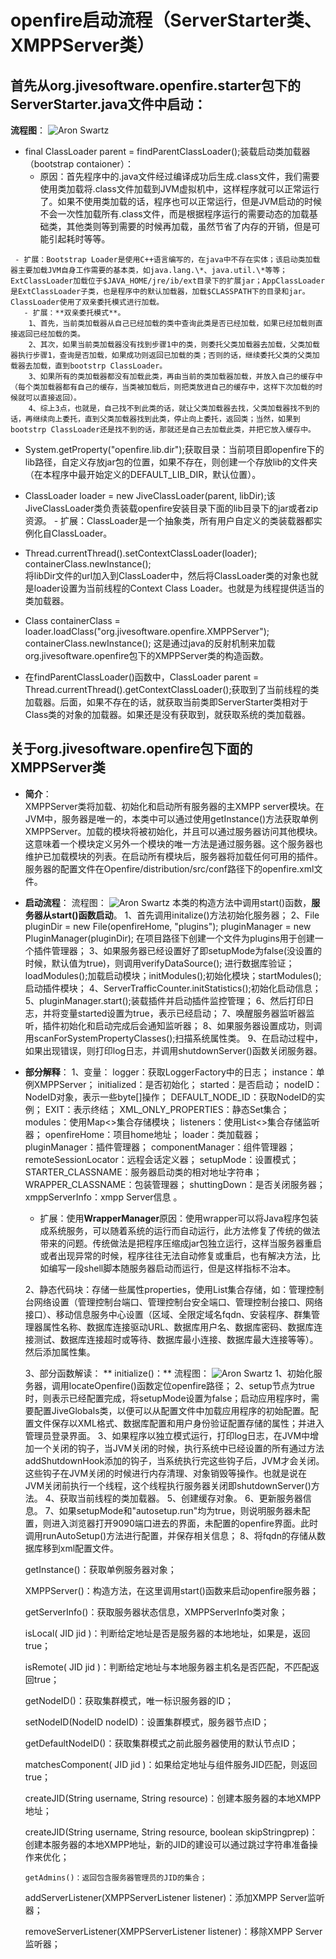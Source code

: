 # openfire启动流程（ServerStarter类、XMPPServer类）
## 首先从org.jivesoftware.openfire.starter包下的ServerStarter.java文件中启动：
**流程图**：
![Aron Swartz](https://raw.githubusercontent.com/Xiawen9/blogs/master/pictures/openfire%2BServerStart%E7%B1%BB.png)

   -  final ClassLoader parent = findParentClassLoader();装载启动类加载器（bootstrap contaioner）：
      - 原因：首先程序中的.java文件经过编译成功后生成.class文件，我们需要使用类加载将.class文件加载到JVM虚拟机中，这样程序就可以正常运行了。如果不使用类加载的话，程序也可以正常运行，但是JVM启动的时候不会一次性加载所有.class文件，而是根据程序运行的需要动态的加载基础类，其他类则等到需要的时候再加载，虽然节省了内存的开销，但是可能引起耗时等等。  
      
     - 扩展：Bootstrap Loader是使用C++语言编写的，在java中不存在实体；该启动类加载器主要加载JVM自身工作需要的基本类，如java.lang.\*、java.util.\*等等；ExtClassLoader加载位于$JAVA_HOME/jre/ib/ext目录下的扩展jar；AppClassLoader是ExtClassLoader子类，也是程序中的默认加载器，加载$CLASSPATH下的目录和jar。ClassLoader使用了双亲委托模式进行加载。
       - 扩展：**双亲委托模式**。
        1、首先，当前类加载器从自己已经加载的类中查询此类是否已经加载，如果已经加载则直接返回已经加载的类。
        2、其次，如果当前类加载器没有找到步骤1中的类，则委托父类加载器去加载，父类加载器执行步骤1，查询是否加载，如果成功则返回已加载的类；否则的话，继续委托父类的父类加载器去加载，直到bootstrp ClassLoader。
        3、如果所有的类加载器都没有加载此类，再由当前的类加载器加载，并放入自己的缓存中（每个类加载器都有自己的缓存，当类被加载后，则把类放进自己的缓存中，这样下次加载的时候就可以直接返回）。  
        4、综上3点，也就是，自己找不到此类的话，就让父类加载器去找，父类加载器找不到的话，再继续向上委托，直到父类加载器找到此类，停止向上委托，返回类；当然，如果到bootstrp ClassLoader还是找不到的话，那就还是自己去加载此类，并把它放入缓存中。
        
   - System.getProperty("openfire.lib.dir");获取目录：当前项目即openfire下的lib路径，自定义存放jar包的位置，如果不存在，则创建一个存放lib的文件夹（在本程序中最开始定义的DEFAULT_LIB_DIR，默认位置）。
   - ClassLoader loader = new JiveClassLoader(parent, libDir);该JiveClassLoader类负责装载openfire安装目录下面的lib目录下的jar或者zip资源。
    - 扩展：ClassLoader是一个抽象类，所有用户自定义的类装载器都实例化自ClassLoader。  
      
   - Thread.currentThread().setContextClassLoader(loader);   
      containerClass.newInstance();  
      将libDir文件的url加入到ClassLoader中，然后将ClassLoader类的对象也就是loader设置为当前线程的Context Class Loader。也就是为线程提供适当的类加载器。
   -  Class containerClass = loader.loadClass("org.jivesoftware.openfire.XMPPServer");
   containerClass.newInstance(); 
                    这是通过java的反射机制来加载org.jivesoftware.openfire包下的XMPPServer类的构造函数。  
                         
   - 在findParentClassLoader()函数中，ClassLoader parent = Thread.currentThread().getContextClassLoader();获取到了当前线程的类加载器。后面，如果不存在的话，就获取当前类即ServerStarter类相对于Class类的对象的加载器。如果还是没有获取到，就获取系统的类加载器。  
## 关于org.jivesoftware.openfire包下面的XMPPServer类
- **简介**：  
XMPPServer类将加载、初始化和启动所有服务器的主XMPP server模块。在JVM中，服务器是唯一的，本类中可以通过使用getInstance()方法获取单例XMPPServer。加载的模块将被初始化，并且可以通过服务器访问其他模块。这意味着一个模块定义另外一个模块的唯一方法是通过服务器。这个服务器也维护已加载模块的列表。在启动所有模块后，服务器将加载任何可用的插件。服务器的配置文件在Openfire/distribution/src/conf路径下的openfire.xml文件。  

- **启动流程**：
流程图：
 ![Aron Swartz](https://raw.githubusercontent.com/Xiawen9/blogs/master/pictures/openfire%2BXMPPServer%E7%B1%BB%2Bstart\(\).png)
本类的构造方法中调用start()函数，**服务器从start()函数启动**。
1、首先调用initalize()方法初始化服务器；
2、File pluginDir = new File(openfireHome, "plugins");
     pluginManager = new PluginManager(pluginDir);
在项目路径下创建一个文件为plugins用于创建一个插件管理器；
3、如果服务器已经设置好了即setupMode为false(没设置的时候，默认值为true)，则调用verifyDataSource(); 进行数据库验证；loadModules();加载启动模块；initModules();初始化模块；startModules();启动插件模块；
4、ServerTrafficCounter.initStatistics();初始化启动信息；
5、pluginManager.start();装载插件并启动插件监控管理；
6、然后打印日志，并将变量started设置为true，表示已经启动；
7、唤醒服务器监听器监听，插件初始化和启动完成后会通知监听器；
8、如果服务器设置成功，则调用scanForSystemPropertyClasses();扫描系统属性类。
9、在启动过程中，如果出现错误，则打印log日志，并调用shutdownServer()函数关闭服务器。  

- **部分解释**：
   1、变量：
   logger：获取LoggerFactory中的日志；
   instance：单例XMPPServer；
   initialized：是否初始化；
   started：是否启动；
   nodeID：NodeID对象，表示一些byte[]操作；
   DEFAULT_NODE_ID：获取NodeID的实例；
   EXIT：表示终结；
   XML_ONLY_PROPERTIES：静态Set集合；
   modules：使用Map<>集合存储模块；
   listeners：使用List<>集合存储监听器；
   openfireHome：项目home地址；
   loader：类加载器；
   pluginManager：插件管理器；
   componentManager：组件管理器；
   remoteSessionLocator：远程会话定义器；
   setupMode：设置模式；
   STARTER_CLASSNAME：服务器启动类的相对地址字符串；
   WRAPPER_CLASSNAME：包装管理器；
   shuttingDown：是否关闭服务器；
   xmppServerInfo：xmpp Server信息 。
   
    - 扩展：使用**WrapperManager**原因：使用wrapper可以将Java程序包装成系统服务，可以随着系统的运行而自动运行，此方法修复了传统的做法带来的问题。传统做法是把程序压缩成jar包独立运行，这样当服务器重启或者出现异常的时候，程序往往无法自动修复或重启，也有解决方法，比如编写一段shell脚本随服务器启动而运行，但是这样指标不治本。  
   
    2、静态代码块：存储一些属性properties，使用List集合存储，如：管理控制台网络设置（管理控制台端口、管理控制台安全端口、管理控制台接口、网络接口）、移动信息服务中心设置（区域、全限定域名fqdn、安装程序、群集管理器属性名称、数据库连接驱动URL、数据库用户名、数据库密码、数据库连接测试、数据库连接超时或等待、数据库最小连接、数据库最大连接等等）。然后添加属性集。  
    
    3、部分函数解读：
    ** initialize()：**
    流程图：
    ![Aron Swartz](https://raw.githubusercontent.com/Xiawen9/blogs/master/pictures/openfire%2BXMPPServer%E7%B1%BB%2Binitialize\(\).png)
     1、初始化服务器，调用locateOpenfire()函数定位openfire路径；
     2、setup节点为true时，则表示已经配置完成，将setupMode设置为false；启动应用程序时，需要配置JiveGlobals类，以便可以从配置文件中加载应用程序的初始配置。配置文件保存以XML格式、数据库配置和用户身份验证配置存储的属性；并进入管理员登录界面。
     3、如果程序以独立模式运行，打印log日志，在JVM中增加一个关闭的钩子，当JVM关闭的时候，执行系统中已经设置的所有通过方法addShutdownHook添加的钩子，当系统执行完这些钩子后，JVM才会关闭。这些钩子在JVM关闭的时候进行内存清理、对象销毁等操作。也就是说在JVM关闭前执行一个线程，这个线程执行服务器关闭即shutdownServer()方法。
     4、获取当前线程的类加载器。
     5、创建缓存对象。
     6、更新服务器信息。
     7、如果setupMode和"autosetup.run"均为true，则说明服务器未配置，则进入浏览器打开9090端口进去的界面，未配置的openfire界面。此时调用runAutoSetup()方法进行配置，并保存相关信息；
     8、将fqdn的存储从数据库移到xml配置文件。

     getInstance()：获取单例服务器对象；
     
     XMPPServer()：构造方法，在这里调用start()函数来启动openfire服务器；
     
     getServerInfo()：获取服务器状态信息，XMPPServerInfo类对象；
     
     isLocal( JID jid )：判断给定地址是否是服务器的本地地址，如果是，返回true；
     
     isRemote( JID jid )：判断给定地址与本地服务器主机名是否匹配，不匹配返回true；
     
     getNodeID()：获取集群模式，唯一标识服务器的ID；
     
     setNodeID(NodeID nodeID)：设置集群模式，服务器节点ID；
     
     getDefaultNodeID()：获取集群模式之前此服务器使用的默认节点ID；
     
     matchesComponent( JID jid )：如果给定地址与组件服务JID匹配，则返回true；     
     
     createJID(String username, String resource)：创建本服务器的本地XMPP地址；
     
     createJID(String username, String resource, boolean skipStringprep)：创建本服务器的本地XMPP地址，新的JID的建设可以通过跳过字符串准备操作来优化；
     
      getAdmins()：返回包含服务器管理员的JID的集合；
      
     addServerListener(XMPPServerListener listener)：添加XMPP Server监听器；
     
     removeServerListener(XMPPServerListener listener)：移除XMPP Server监听器；